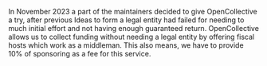 

In November 2023 a part of the maintainers decided to give OpenCollective a try, after previous Ideas to form a legal entity had failed for needing to much initial effort and not having enough guaranteed return.
OpenCollective allows us to collect funding without needing a legal entity by offering fiscal hosts which work as a middleman. This also means, we have to provide 10% of sponsoring as a fee for this service. 
